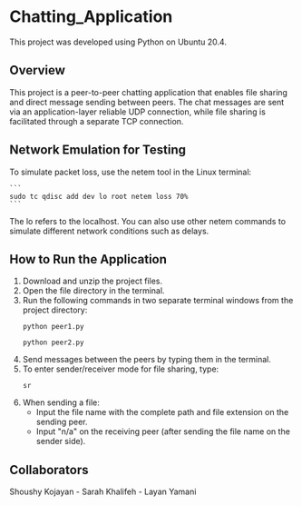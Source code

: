 # Chatting_Application

This project was developed using Python on Ubuntu 20.4.

## Overview

This project is a peer-to-peer chatting application that enables file sharing and direct message sending between peers. The chat messages are sent via an application-layer reliable UDP connection, while file sharing is facilitated through a separate TCP connection.

## Network Emulation for Testing

To simulate packet loss, use the netem tool in the Linux terminal:

    ```
    sudo tc qdisc add dev lo root netem loss 70%
    ```

The lo refers to the localhost.
You can also use other netem commands to simulate different network conditions such as delays.

## How to Run the Application

1. Download and unzip the project files.
2. Open the file directory in the terminal.
3. Run the following commands in two separate terminal windows from the project directory:
    ```
    python peer1.py
    ```
    ```
    python peer2.py
    ```
4. Send messages between the peers by typing them in the terminal.
5. To enter sender/receiver mode for file sharing, type:
    ```
    sr
    ```
6. When sending a file:
    - Input the file name with the complete path and file extension on the sending peer.
    - Input "n/a" on the receiving peer (after sending the file name on the sender side).

## Collaborators

Shoushy Kojayan - Sarah Khalifeh - Layan Yamani